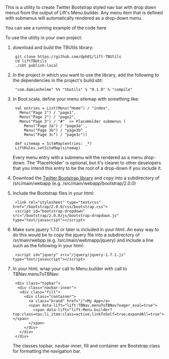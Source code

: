 This is a utility to create Twitter Bootstrap styled nav bar with drop down menus from the output of Lift's Menu.builder. 
Any menu item that is defined with submenus will automatically rendered as a drop-down menu.

You can see a running example of the code here <TBC>

To use the utility in your own project:

1. download and build the TBUtils library:

        git clone https://github.com/dph01/lift-TBUtils
        cd liftTBUtils
        ./sbt publish-local

2. In the project in which you want to use the library, add the following to the dependencies in the project's build.sbt:

        "com.damianhelme" %% "tbutils" % "0.1.0" % "compile"

3. In Boot.scala, define your menu sitemap with something like:

        val entries = List(Menu("Home") / "index",
          Menu("Page 1") / "page1",
          Menu("Page 2") / "page2",
          Menu("Page 3") / "#"  >> PlaceHolder submenus (
            Menu("Page 3a") / "page3a" ,  
            Menu("Page 3b") / "page3b" ,
            Menu("Page 3c") / "page3c"))
        
        def sitemap = SiteMap(entries: _*)
        LiftRules.setSiteMap(sitemap)

    Every menu entry with a submenu will the rendered as a menu drop-down. The 'PlaceHolder' is optional, but it's clearer to
    other developers that you intend this entry to be the root of a drop-down if you include it.

4. Download the [Twitter Bootstrap library](http://twitter.github.com/bootstrap/assets/bootstrap.zip) and copy into 
a subdirectory of /src/main/webapp (e.g. /src/main/webapp/bootstrap/2.0.0)

5. Include the Bootstrap files in your html:

        <link rel="stylesheet" type="text/css" href="/bootstrap/2.0.0/css/bootstrap.css">
        <script id="bootstrap-dropdown" src="/bootstrap/2.0.0/js/bootstrap-dropdown.js" type="text/javascript"></script>
        
5. Make sure jquery 1.7.0 or later is included in your html. An easy way to do this would be to copy the jquery file into 
a subdirectory of /sr/main/webpp (e.g. /src/main/webmapp/jquery) and include a line such as the following in your html:

        <script id="jquery" src="/jquery/jquery-1.7.1.js" type="text/javascript"></script>

4. In your html, wrap your call to Menu.builder with call to TBNav.menuToTBNav: 

        <div class="topbar">
         <div class="navbar-inner">
          <div class="fill">
            <div class="container">
              <a class="brand" href="/">My App</a> 
              <span data-lift="lift:TBNav.menuToTBNav?eager_eval=true"> 
                <span data-lift="lift:Menu.builder?top:class=nav;li_item:class=active;linkToSelf=true;expandAll=true"></span>
              </span>
            </div>
          </div>
        </div>
    The classes topbar, navbar-inner, fill and container are Bootstrap class for formatting the navigation bar.



